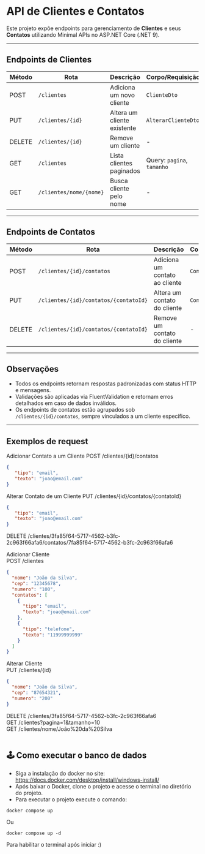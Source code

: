 # API de Clientes e Contatos

Este projeto expõe endpoints para gerenciamento de **Clientes** e seus **Contatos** utilizando Minimal APIs no ASP.NET Core (.NET 9).

---

## Endpoints de Clientes

| Método | Rota                      | Descrição                        | Corpo/Requisição         |
|--------|---------------------------|----------------------------------|--------------------------|
| POST   | `/clientes`               | Adiciona um novo cliente         | `ClienteDto`             |
| PUT    | `/clientes/{id}`          | Altera um cliente existente      | `AlterarClienteDto`      |
| DELETE | `/clientes/{id}`          | Remove um cliente                | -                        |
| GET    | `/clientes`               | Lista clientes paginados         | Query: `pagina`, `tamanho`|
| GET    | `/clientes/nome/{nome}`   | Busca cliente pelo nome          | -                        |

---

## Endpoints de Contatos

| Método | Rota                                      | Descrição                          | Corpo/Requisição   |
|--------|-------------------------------------------|------------------------------------|--------------------|
| POST   | `/clientes/{id}/contatos`                 | Adiciona um contato ao cliente     | `ContatoDto`       |
| PUT    | `/clientes/{id}/contatos/{contatoId}`     | Altera um contato do cliente       | `ContatoDto`       |
| DELETE | `/clientes/{id}/contatos/{contatoId}`     | Remove um contato do cliente       | -                  |

---

## Observações

- Todos os endpoints retornam respostas padronizadas com status HTTP e mensagens.
- Validações são aplicadas via FluentValidation e retornam erros detalhados em caso de dados inválidos.
- Os endpoints de contatos estão agrupados sob `/clientes/{id}/contatos`, sempre vinculados a um cliente específico.

---
## Exemplos de request

Adicionar Contato a um Cliente
POST /clientes/{id}/contatos

```json
{
   "tipo": "email",
   "texto": "joao@email.com"
}
```
Alterar Contato de um Cliente
PUT /clientes/{id}/contatos/{contatoId}

```json
{
   "tipo": "email",
   "texto": "joao@email.com"
}
```

DELETE /clientes/3fa85f64-5717-4562-b3fc-2c963f66afa6/contatos/7fa85f64-5717-4562-b3fc-2c963f66afa6


Adicionar Cliente<br>
POST /clientes

```json
{
  "nome": "João da Silva",
  "cep": "12345678",
  "numero": "100",
  "contatos": [
    {
      "tipo": "email",
      "texto": "joao@email.com"
    },
    {
      "tipo": "telefone",
      "texto": "11999999999"
    }
  ]
}
```

Alterar Cliente<br>
PUT /clientes/{id}

```json
{
  "nome": "João da Silva",
  "cep": "87654321",
  "numero": "200"
}
```


DELETE /clientes/3fa85f64-5717-4562-b3fc-2c963f66afa6 <br>
GET /clientes?pagina=1&tamanho=10<br>
GET /clientes/nome/João%20da%20Silva<br>
<br>

## 🕹 Como executar o banco de dados 
- Siga a instalação do docker no site: https://docs.docker.com/desktop/install/windows-install/
- Após baixar o Docker, clone o projeto e acesse o terminal no diretório do projeto.
- Para executar o projeto execute o comando:
```
docker compose up 
```
Ou 
```
docker compose up -d
```
Para habilitar o terminal após iniciar :)
